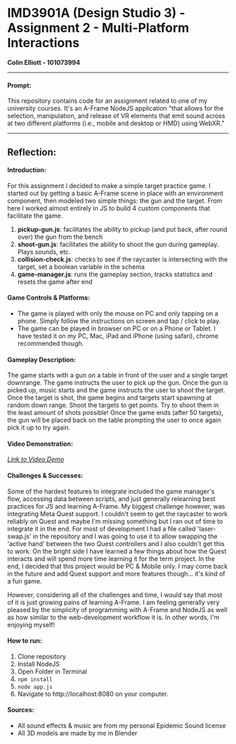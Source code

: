 # IMD3901A (Design Studio 3) - Assignment 2 - Multi-Platform Interactions
**Colin Elliott - 101073994**

---

#### Prompt:
This repository contains code for an assignment related to one of my university courses. It's an A-Frame NodeJS application "that allows for the selection, manipulation, and release of VR elements that emit sound across at two different platforms (i.e., mobile and desktop or HMD) using WebXR."

---

## Reflection:

#### Introduction:
For this assignment I decided to make a simple target practice game. I started out by getting a basic A-Frame scene in place with an environment component, then modeled two simple things: the gun and the target. From here I worked almost entirely in JS to build 4 custom components that facilitate the game.

1. **pickup-gun.js**: facilitates the ability to pickup (and put back, after round over) the gun from the bench
2. **shoot-gun.js**: facilitates the ability to shoot the gun during gameplay. Plays sounds, etc.
3. **collision-check.js**: checks to see if the raycaster is intersecting with the target, set a boolean variable in the schema
4. **game-manager.js**: runs the gameplay section, tracks statistics and resets the game after end

#### Game Controls & Platforms:
- The game is played with only the mouse on PC and only tapping on a phone. Simply follow the instructions on screen and tap / click to play.
- The game can be played in browser on PC or on a Phone or Tablet. I have tested it on my PC, Mac, iPad and iPhone (using safari), chrome recommended though.

#### Gameplay Description:
The game starts with a gun on a table in front of the user and a single target downrange. The game instructs the user to pick up the gun. Once the gun is picked up, music starts and the game instructs the user to shoot the target. Once the target is shot, the game begins and targets start spawning at random down range. Shoot the targets to get points. Try to shoot them in the least amount of shots possible! Once the game ends (after 50 targets), the gun will be placed back on the table prompting the user to once again pick it up to try again.

#### Video Demonstration:
*[Link to Video Demo](https://youtu.be/rq5ql_oJ2Z0)*

#### Challenges & Successes:
Some of the hardest features to integrate included the game manager's flow, accessing data between scripts, and just generally relearning best practices for JS and learning A-Frame. My biggest challenge however, was integrating Meta Quest support. I couldn't seem to get the raycaster to work reliably on Quest and maybe I'm missing something but I ran out of time to integrate it in the end. For most of development I had a file called 'laser-swap.js' in the repository and I was going to use it to allow swapping the 'active hand' between the two Quest controllers and I also couldn't get this to work. On the bright side I have learned a few things about how the Quest interacts and will spend more time learning it for the term project. In the end, I decided that this project would be PC & Mobile only. I may come back in the future and add Quest support and more features though... it's kind of a fun game.

However, considering all of the challenges and time, I would say that most of it is just growing pains of learning A-Frame. I am feeling generally very pleased by the simplicity of programming with A-Frame and NodeJS as well as how similar to the web-development workflow it is. In other words, I'm enjoying myself!

#### How to run:
1. Clone repository
2. Install NodeJS
3. Open Folder in Terminal
4. ```npm install```
5. ```node app.js```
6. Navigate to http://localhost:8080 on your computer.

#### Sources:
- All sound effects & music are from my personal Epidemic Sound license
- All 3D models are made by me in Blender

